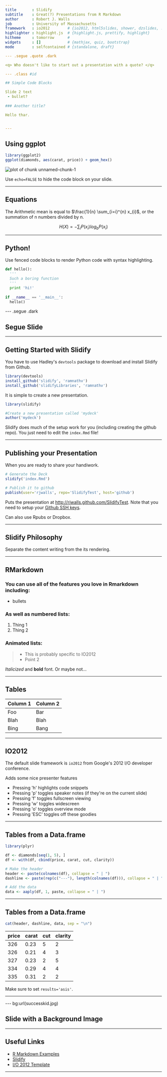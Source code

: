 ```yaml
---
title       : Slidify 
subtitle    : Great(?) Presentations from R Markdown
author      : Robert J. Walls
job         : University of Massachusetts
framework   : io2012        # {io2012, html5slides, shower, dzslides, ...}
highlighter : highlight.js  # {highlight.js, prettify, highlight}
hitheme     : tomorrow      # 
widgets     : []            # {mathjax, quiz, bootstrap}
mode        : selfcontained # {standalone, draft}

--- .segue .quote .dark

<q> Who doesn't like to start out a presentation with a quote? </q>

--- .class #id 

## Simple Code Blocks

Slide 2 text
 - bullet?
 
### Another title?

Hello thar.


---
```



## Using ggplot


```r
library(ggplot2)
ggplot(diamonds, aes(carat, price)) + geom_hex()
```

<img src="figure/unnamed-chunk-1.png" title="plot of chunk unnamed-chunk-1" alt="plot of chunk unnamed-chunk-1" style="display: block; margin: auto;" />


Use `echo=FALSE` to hide the code block on your slide.

---

## Equations
The Arithmetic mean is equal to $\frac{1}{n} \sum_{i=i}^{n} x_{i}$, or the summation
of n numbers divided by n.

$$ H(X)=-\sum_{i}{P(x_i) log_b P(x_i)} $$

---

## Python!

Use fenced code blocks to render Python code with syntax highlighting.

```python
def hello():
  '''
  Such a boring function
  '''
  print 'hi!'
  
if __name__ == '__main__':
  hello()
```

--- .segue .dark

## Segue Slide

---

## Getting Started with Slidify

You have to use Hadley's `devtools` package to download and install Slidify from Github.

```r
library(devtools)
install_github('slidify', 'ramnathv')
install_github('slidifyLibraries', 'ramnathv')
```

It is simple to create a new presentation.

```r
library(slidify)

#Create a new presentation called 'mydeck'
author('mydeck')
```

Slidify does much of the setup work for you (including creating the github repo). 
You just need to edit the `index.Rmd` file!

---

## Publishing your Presentation

When you are ready to share your handiwork.

```r
# Generate the Deck
slidify('index.Rmd')

# Publish it to github
publish(user='rjwalls', repo='SlidifyTest', host='github')
```

Puts the presentation at <http://rjwalls.github.com/SlidifyTest>. Note that you need to setup your [Github SSH keys](https://help.github.com/articles/generating-ssh-keys).  

Can also use Rpubs or Dropbox.

---

## Slidify Philosophy

Separate the content writing from the its rendering.

---

## RMarkdown

### You can use all of the features you love in Rmarkdown including:
 - bullets

### As well as numbered lists:
 1. Thing 1
 2. Thing 2
 
### Animated lists:
> - This is probably specific to IO2012
> - Point 2
 
*Italicized* and **bold** font. Or maybe not...

---

## Tables

Column 1  | Column 2
----------|---------
Foo       | Bar
Blah      | Blah
Bing      | Bang


---

## IO2012 

The default slide framework is `io2012` from Google's 2012 I/O developer conference.

Adds some nice presenter features
 - Pressing 'h' highlights code snippets
 - Pressing 'p' toggles speaker notes (if they're on the current slide)
 - Pressing 'f' toggles fullscreen viewing
 - Pressing 'w' toggles widescreen
 - Pressing 'o' toggles overview mode
 - Pressing 'ESC' toggles off these goodies

---

## Tables from a Data.frame


```r
library(plyr)

df <- diamonds[seq(1, 5), ]
df <- with(df, cbind(price, carat, cut, clarity))

# Make the header
header <- paste(colnames(df), collapse = " | ")
dashline <- paste(rep(c("---"), length(colnames(df))), collapse = " | ")

# Add the data
data <- aaply(df, 1, paste, collapse = " | ")
```


---

## Tables from a Data.frame


```r
cat(header, dashline, data, sep = "\n")
```

price | carat | cut | clarity
--- | --- | --- | ---
326 | 0.23 | 5 | 2
326 | 0.21 | 4 | 3
327 | 0.23 | 2 | 5
334 | 0.29 | 4 | 4
335 | 0.31 | 2 | 2


Make sure to set `results='asis'`.

---

--- bg:url(successkid.jpg)

## Slide with a Background Image 

---


## Useful Links
 - [R Markdown Examples](https://gist.github.com/jeromyanglim/2716336)
 - [Slidify](http://slidify.org/)
 - [I/O 2012 Template](https://code.google.com/p/io-2012-slides/)

---


